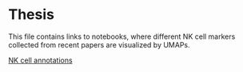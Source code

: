 # Thesis

This file contains links to notebooks, where different NK cell markers collected from recent papers are visualized by UMAPs. 


[NK cell annotations](https://studentuef-my.sharepoint.com/:u:/g/personal/tiinajt_uef_fi/EctRp40Clz9Lk5ZggCC6xGsBL-K7h9DZU3HIWASuMeJSsQ?e=M5mm7g "Yang paper")
